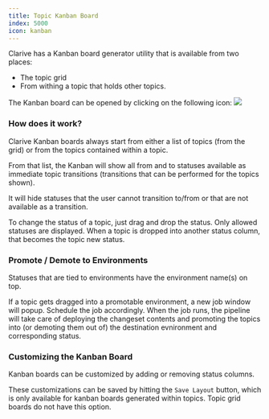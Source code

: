 ```yaml
---
title: Topic Kanban Board
index: 5000
icon: kanban
---
```


Clarive has a Kanban board generator utility that is available from two places:

- The topic grid
- From withing a topic that holds other topics.

The Kanban board can be opened by clicking on the following icon:
<img src="/static/images/icons/kanban.svg" />

### How does it work?

Clarive Kanban boards always start from either a list of topics (from the grid)
or from the topics contained within a topic.

From that list, the Kanban will show all from and to statuses available as immediate topic
transitions (transitions that can be performed for the topics shown).

It will hide statuses that the user cannot transition to/from or that are not
available as a transition.

To change the status of a topic, just drag and drop the status. Only allowed statuses
are displayed. When a topic is dropped into another status column, that becomes
the topic new status.

### Promote / Demote to Environments

Statuses that are tied to environments have the environment name(s) on top.

If a topic gets dragged into a promotable environment, a new job window will popup.
Schedule the job accordingly. When the job runs, the pipeline will take care of deploying
the changeset contents and promoting the topics into (or demoting them out of) the
destination evnironment and corresponding status.

### Customizing the Kanban Board

Kanban boards can be customized by adding or removing status columns.

These customizations can be saved by hitting the `Save Layout` button, which is only available
for kanban boards generated within topics. Topic grid boards do not have this option.
